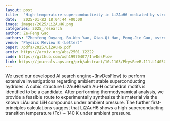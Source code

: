 ```yaml
---
layout: post
title:  "High-temperature superconductivity in Li2AuH6 mediated by strong electron-phonon coupling under ambient pressure"
date:   2025-01-22 18:04:44 +00:00
image: images/2025/Li2AuH6.png
categories: 2025_research
author: Ze-Feng Gao
authors: "Zhenfeng Ouyang, Bo-Wen Yao, Xiao-Qi Han, Peng-Jie Guo, <strong>Ze-Feng Gao<sup>#</sup></strong>, Zhong-Yi Lu<sup>#</sup>"
venue: "Physics Review B (Letter)"
paper: /pdfs/2025/Li2AuH6.pdf
arxiv: https://arxiv.org/abs/2501.12222
code: https://github.com/xqh19970407/InvDesFlow
link: https://journals.aps.org/prb/abstract/10.1103/PhysRevB.111.L140501
---
```

We used our developed AI search engine~(InvDesFlow) to perform extensive investigations regarding ambient stable superconducting hydrides. A cubic structure Li2AuH6 with Au-H octahedral motifs is identified to be a candidate. After performing thermodynamical analysis, we provide a feasible route to experimentally synthesize this material via the known LiAu and LiH compounds under ambient pressure. The further first-principles calculations suggest that Li2AuH6 shows a high superconducting transition temperature (Tc) ∼ 140 K under ambient pressure.
